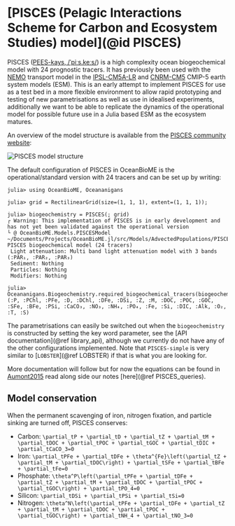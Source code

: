 # [PISCES (Pelagic Interactions Scheme for Carbon and Ecosystem Studies) model](@id PISCES)
PISCES ([PEES-kays, /ˈpiːs.keːs/](https://forvo.com/word/pisc%C4%93s/#la)) is a high complexity ocean biogeochemical model with 24 prognostic tracers. 
It has previously been used with the [NEMO](https://www.nemo-ocean.eu/) transport model in the [IPSL-CM5A-LR](https://doi.org/10.1007/s00382-012-1636-1) and [CNRM-CM5](https://doi.org/10.1007/s00382-011-1259-y) CMIP-5 earth system models (ESM).
This is an early attempt to implement PISCES for use as a test bed in a more flexible environment to allow rapid prototyping and testing of new parametrisations as well as use in idealised experiments, additionally we want to be able to replicate the dynamics of the operational model for possible future use in a Julia based ESM as the ecosystem matures.

An overview of the model structure is available from the [PISCES community website](https://www.pisces-community.org):

![PISCES model structure](https://www.pisces-community.org/wp-content/uploads/2021/12/PISCES_Operational-1.png)

The default configuration of PISCES in OceanBioME is the operational/standard version with 24 tracers and can be set up by writing:

```jldoctest; filter = [r".*@ OceanBioME.Models.PISCESModel*", r".*warning:"]
julia> using OceanBioME, Oceananigans

julia> grid = RectilinearGrid(size=(1, 1, 1), extent=(1, 1, 1));

julia> biogeochemistry = PISCES(; grid)
┌ Warning: This implementation of PISCES is in early development and has not yet been validated against the operational version
└ @ OceanBioME.Models.PISCESModel ~/Documents/Projects/OceanBioME.jl/src/Models/AdvectedPopulations/PISCES/PISCES.jl:344
PISCES biogeochemical model (24 tracers) 
 Light attenuation: Multi band light attenuation model with 3 bands (:PAR₁, :PAR₂, :PAR₃)
 Sediment: Nothing
 Particles: Nothing
 Modifiers: Nothing

julia> Oceananigans.Biogeochemistry.required_biogeochemical_tracers(biogeochemistry)
(:P, :PChl, :PFe, :D, :DChl, :DFe, :DSi, :Z, :M, :DOC, :POC, :GOC, :SFe, :BFe, :PSi, :CaCO₃, :NO₃, :NH₄, :PO₄, :Fe, :Si, :DIC, :Alk, :O₂, :T, :S)

```

The parametrisations can easily be switched out when the `biogeochemistry` is constructed by setting the key word parameter, see the [API documentation](@ref library_api), although we currently do not have any of the other configurations implemented. Note that `PISCES-simple` is very similar to [`LOBSTER`](@ref LOBSTER) if that is what you are looking for.

More documentation will follow but for now the equations can be found in [Aumont2015](@citet) read along side our notes [here](@ref PISCES_queries).

## Model conservation
When the permanent scavenging of iron, nitrogen fixation, and particle sinking are turned off, PISCES conserves:

- Carbon: ``\partial_tP + \partial_tD + \partial_tZ + \partial_tM + \partial_tDOC + \partial_tPOC + \partial_tGOC + \partial_tDIC + \partial_tCaCO_3=0``
- Iron: ``\partial_tPFe + \partial_tDFe + \theta^{Fe}\left(\partial_tZ + \partial_tM + \partial_tDOC\right) + \partial_tSFe + \partial_tBFe + \partial_tFe=0``
- Phosphate: ``\theta^P\left(\partial_tPFe + \partial_tDFe + \partial_tZ + \partial_tM + \partial_tDOC + \partial_tPOC + \partial_tGOC\right) + \partial_tPO_4=0``
- Silicon: ``\partial_tDSi + \partial_tPSi + \partial_tSi=0``
- Nitrogen: ``\theta^N\left(\partial_tPFe + \partial_tDFe + \partial_tZ + \partial_tM + \partial_tDOC + \partial_tPOC + \partial_tGOC\right) + \partial_tNH_4 + \partial_tNO_3=0``